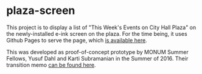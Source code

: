 # plaza-screen
This project is to display a list of "This Week's Events on City Hall Plaza" on the newly-installed e-ink screen on the plaza. For the time being, it uses Github Pages to serve the page, which [is available here]( http://monum.github.io/plaza-screen).

This was developed as proof-of-concept prototype by MONUM Summer Fellows, Yusuf Dahl and Karti Subramanian in the Summer of 2016. Their transition memo [can be found here](https://docs.google.com/a/boston.gov/document/d/1g6Y-wRAFzugEaTKnVsCE3PJqclD7NalfAv-xAxkNLso/edit?usp=sharing).
